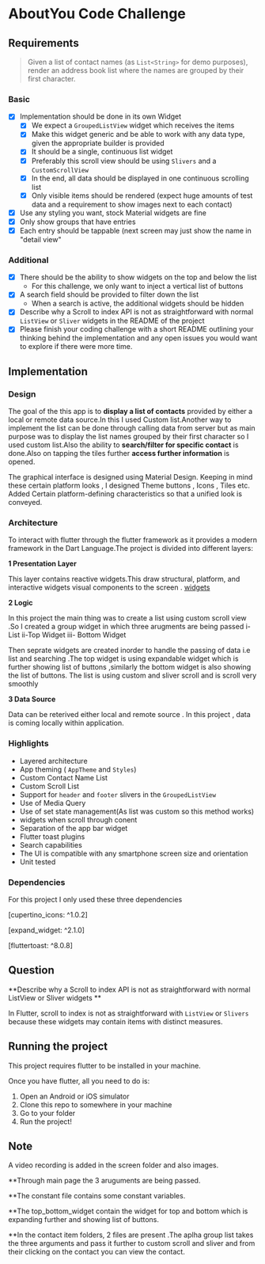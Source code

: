 # AboutYou Code Challenge

## Requirements

> Given a list of contact names (as `List<String>` for demo purposes), render an address book list where the names are grouped by their first character.

### Basic

- [x] Implementation should be done in its own Widget
    - [x] We expect a `GroupedListView` widget which receives the items
    - [x] Make this widget generic and be able to work with any data type, given the appropriate builder is provided
    - [x] It should be a single, continuous list widget
    - [x] Preferably this scroll view should be using `Slivers` and a `CustomScrollView`
    - [x] In the end, all data should be displayed in one continuous scrolling list
    - [x] Only visible items should be rendered (expect huge amounts of test data and a requirement to show images next to each contact)
- [x] Use any styling you want, stock Material widgets are fine
- [x] Only show groups that have entries
- [x] Each entry should be tappable (next screen may just show the name in "detail view"

### Additional

- [x] There should be the ability to show widgets on the top and below the list
    - For this challenge, we only want to inject a vertical list of buttons
- [x] A search field should be provided to filter down the list
    -  When a search is active, the additional widgets should be hidden
- [x] Describe why a Scroll to index API is not as straightforward with normal `ListView` or `Sliver` widgets in the README of the project
- [x] Please finish your coding challenge with a short README outlining your thinking behind the implementation and any open issues you would want to explore if there were more time.

## Implementation

### Design

The goal of the this app  is to **display a list of contacts** provided by either a local or remote data source.In this I used Custom list.Another way to implement the list can  be done through calling data from server but as main purpose was to display the list names  grouped by their first character so I used custom list.Also the ability to **search/filter for specific contact** is done.Also on tapping the tiles further **access further information** is opened.

The graphical interface is designed using Material Design. Keeping in mind these certain platform looks , I designed Theme buttons , Icons , Tiles etc. Added Certain platform-defining characteristics so that a unified look is conveyed.

### Architecture
To interact with flutter through the flutter framework as it provides a modern framework in the Dart Language.The project is divided into different layers:

**1 Presentation Layer**

This layer contains reactive widgets.This draw structural, platform, and interactive widgets visual components to the screen .
[widgets](https://flutter.dev/docs/development/ui/widgets)

**2 Logic**

In this project the main thing was to create a list using custom scroll view .So I created a group widget in which three arugments are being passed
i- List
ii-Top Widget
iii- Bottom Widget

Then seprate widgets are created inorder to handle the passing of data i.e list and searching .The top widget is using expandable widget which is further showing list of buttons
,similarly the bottom widget is also showing the list of buttons.
The list is using custom and sliver scroll and is scroll very smoothly

**3 Data Source**

Data can be reterived either local and remote source . In this project , data is coming locally within application.

### Highlights

- Layered architecture
- App theming ( `AppTheme` and `Styles`)
- Custom Contact Name List
- Custom Scroll List
- Support for `header` and `footer` slivers in the `GroupedListView`
- Use of Media Query 
- Use of set state management(As list was custom so this method works)
- widgets when scroll through conent
- Separation of the app bar widget
- Flutter toast plugins
- Search capabilities
- The UI is compatible with any smartphone screen size and orientation 
- Unit tested

### Dependencies

For this project I only used these three dependencies

  [cupertino_icons: ^1.0.2]
  
  [expand_widget: ^2.1.0]
  
  [fluttertoast: ^8.0.8]
 
 ## Question 
 
**Describe why a Scroll to index API is not as straightforward with normal ListView or Sliver widgets ** 
 
 In Flutter, scroll to index is not as straightforward with `ListView` or `Slivers` because these widgets may contain items with distinct measures. 
 
 ## Running the project

This project requires flutter to be installed in your machine. 

Once you have flutter, all you need to do is:
1. Open an Android or iOS simulator
2. Clone this repo to somewhere in your machine 
3. Go to your folder
4. Run the project!


## Note 
A video recording is added in the screen folder and also images.

**Through main page the 3 aruguments are being passed.

**The constant file contains some constant variables.

**The top_bottom_widget contain the widget for top and bottom which is expanding further and showing list of buttons.

**In the contact item folders, 2 files are present .The aplha group list takes the three arguments and pass it further to custom scroll and sliver and from their clicking on the contact you can view the contact.
 


